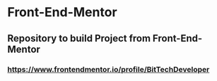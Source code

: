 # Front-End-Mentor
## Repository to build Project from Front-End-Mentor
### https://www.frontendmentor.io/profile/BitTechDeveloper
